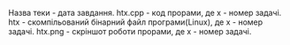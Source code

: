 Назва теки - дата завдання.
htx.cpp - код прорами, де х - номер задачі.
htx - скомпільований бінарний файл програми(Linux), де х - номер задачі.
htx.png - скріншот роботи прорами, де х - номер задачі.
